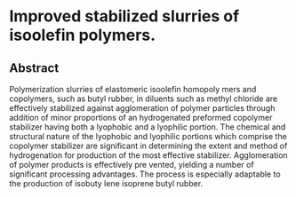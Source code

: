 # Improved stabilized slurries of isoolefin polymers.

## Abstract
Polymerization slurries of elastomeric isoolefin homopoly mers and copolymers, such as butyl rubber, in diluents such as methyl chloride are effectively stabilized against agglomeration of polymer particles through addition of minor proportions of an hydrogenated preformed copolymer stabilizer having both a lyophobic and a lyophilic portion. The chemical and structural nature of the lyophobic and lyophilic portions which comprise the copolymer stabilizer are significant in determining the extent and method of hydrogenation for production of the most effective stabilizer. Agglomeration of polymer products is effectively pre vented, yielding a number of significant processing advantages. The process is especially adaptable to the production of isobuty lene isoprene butyl rubber.